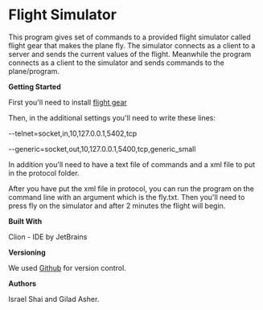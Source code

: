 # **Flight Simulator**

This program gives set of commands to a provided flight simulator called flight gear that makes the plane fly.
The simulator connects as a client to a server and sends the current values of the flight.
Meanwhile the program connects as a client to the simulator and sends commands to the plane/program.  

**Getting Started**

First you'll need to install [flight gear](https://www.flightgear.org/)

Then, in the additional settings you'll need to write these lines:

--telnet=socket,in,10,127.0.0.1,5402,tcp

--generic=socket,out,10,127.0.0.1,5400,tcp,generic_small
   
In addition you'll need to have a text file of commands and a xml file to put in the protocol folder.

After you have put the xml file in protocol, you can run the program on the command line with an argument which is the fly.txt.
Then you'll need to press fly on the simulator and after 2 minutes the flight will begin. 

**Built With**

Clion - IDE by JetBrains

**Versioning**

We used [Github](https://github.com/giladashe/flightSimulator) for version control.

**Authors**

Israel Shai and Gilad Asher.
